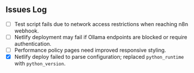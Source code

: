 ## Issues Log

- [ ] Test script fails due to network access restrictions when reaching n8n webhook.
- [ ] Netlify deployment may fail if Ollama endpoints are blocked or require authentication.
- [ ] Performance policy pages need improved responsive styling.
- [x] Netlify deploy failed to parse configuration; replaced `python_runtime` with `python_version`.
